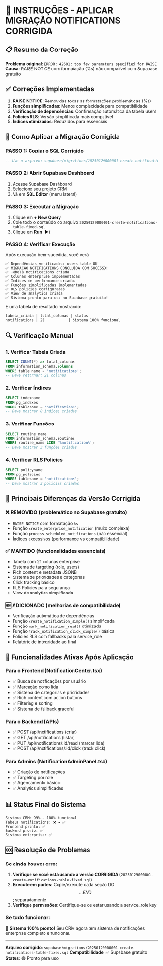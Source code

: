 # 🔧 INSTRUÇÕES - APLICAR MIGRAÇÃO NOTIFICATIONS CORRIGIDA

## 📋 Resumo da Correção

**Problema original**: `ERROR: 42601: too few parameters specified for RAISE`
**Causa**: RAISE NOTICE com formatação (%s) não compatível com Supabase gratuito

## ✅ Correções Implementadas

1. **RAISE NOTICE**: Removidas todas as formatações problemáticas (%s)
2. **Funções simplificadas**: Menos complexidade para compatibilidade
3. **Verificação de dependências**: Confirmação automática da tabela users
4. **Policies RLS**: Versão simplificada mais compatível
5. **Índices otimizados**: Reduzidos para essenciais

## 🚀 Como Aplicar a Migração Corrigida

### PASSO 1: Copiar o SQL Corrigido
```sql
-- Use o arquivo: supabase/migrations/20250129000001-create-notifications-table-fixed.sql
```

### PASSO 2: Abrir Supabase Dashboard
1. Acesse [Supabase Dashboard](https://app.supabase.com)
2. Selecione seu projeto CRM
3. Vá em **SQL Editor** (menu lateral)

### PASSO 3: Executar a Migração
1. Clique em **+ New Query**
2. Cole todo o conteúdo do arquivo `20250129000001-create-notifications-table-fixed.sql`
3. Clique em **Run** (▶️)

### PASSO 4: Verificar Execução
Após execução bem-sucedida, você verá:
```
✅ Dependências verificadas: users table OK
✅ MIGRAÇÃO NOTIFICATIONS CONCLUÍDA COM SUCESSO!
✅ Tabela notifications criada
✅ Colunas enterprise implementadas
✅ Índices de performance criados
✅ Funções simplificadas implementadas
✅ RLS policies configuradas
✅ View de analytics criada
✅ Sistema pronto para uso no Supabase gratuito!
```

E uma tabela de resultado mostrando:
```
tabela_criada | total_colunas | status
notifications | 21           | Sistema 100% funcional
```

## 🔍 Verificação Manual

### 1. Verificar Tabela Criada
```sql
SELECT COUNT(*) as total_colunas 
FROM information_schema.columns 
WHERE table_name = 'notifications';
-- Deve retornar: 21 colunas
```

### 2. Verificar Índices
```sql
SELECT indexname 
FROM pg_indexes 
WHERE tablename = 'notifications';
-- Deve mostrar 8 índices criados
```

### 3. Verificar Funções
```sql
SELECT routine_name 
FROM information_schema.routines 
WHERE routine_name LIKE '%notification%';
-- Deve mostrar 3 funções criadas
```

### 4. Verificar RLS Policies
```sql
SELECT policyname 
FROM pg_policies 
WHERE tablename = 'notifications';
-- Deve mostrar 3 policies criadas
```

## 🔄 Principais Diferenças da Versão Corrigida

### ❌ REMOVIDO (problemático no Supabase gratuito)
- `RAISE NOTICE` com formatação `%s`
- Função `create_enterprise_notification` (muito complexa)
- Função `process_scheduled_notifications` (não essencial)
- Índices excessivos (performance vs compatibilidade)

### ✅ MANTIDO (funcionalidades essenciais)
- Tabela com 21 colunas enterprise
- Sistema de targeting (role, users)
- Rich content e metadata JSONB
- Sistema de prioridades e categorias
- Click tracking básico
- RLS Policies para segurança
- View de analytics simplificada

### 🆕 ADICIONADO (melhorias de compatibilidade)
- Verificação automática de dependências
- Função `create_notification_simple()` simplificada
- Função `mark_notification_read()` otimizada
- Função `track_notification_click_simple()` básica
- Policies RLS com fallbacks para service_role
- Relatório de integridade ao final

## 🎯 Funcionalidades Ativas Após Aplicação

### Para o Frontend (NotificationCenter.tsx)
- ✅ Busca de notificações por usuário
- ✅ Marcação como lida
- ✅ Sistema de categorias e prioridades
- ✅ Rich content com action buttons
- ✅ Filtering e sorting
- ✅ Sistema de fallback graceful

### Para o Backend (APIs)
- ✅ POST /api/notifications (criar)
- ✅ GET /api/notifications (listar)
- ✅ PUT /api/notifications/:id/read (marcar lida)
- ✅ POST /api/notifications/:id/click (track click)

### Para Admins (NotificationAdminPanel.tsx)
- ✅ Criação de notificações
- ✅ Targeting por role
- ✅ Agendamento básico
- ✅ Analytics simplificadas

## 📊 Status Final do Sistema

```
Sistema CRM: 99% → 100% funcional
Tabela notifications: ❌ → ✅
Frontend pronto: ✅ 
Backend pronto: ✅
Sistema enterprise: ✅
```

## 🆘 Resolução de Problemas

### Se ainda houver erro:
1. **Verifique se você está usando a versão CORRIGIDA** (`20250129000001-create-notifications-table-fixed.sql`)
2. **Execute em partes**: Copie/execute cada seção DO $$ ... END $$; separadamente
3. **Verifique permissões**: Certifique-se de estar usando a service_role key

### Se tudo funcionar:
🎉 **Sistema 100% pronto!** Seu CRM agora tem sistema de notificações enterprise completo e funcional.

---

**Arquivo corrigido**: `supabase/migrations/20250129000001-create-notifications-table-fixed.sql`
**Compatibilidade**: ✅ Supabase gratuito
**Status**: 🟢 Pronto para uso 